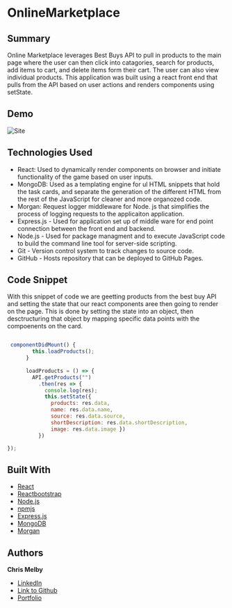 # OnlineMarketplace


## Summary 
Online Marketplace leverages Best Buys API to pull in products to the main page where the user can then click into catagories, search for products, add items to cart, and delete items form their cart. The user can also view individual products. This application was built using a react front end that pulls from the API based on user actions and renders components using setState. 


## Demo
![Site](demo.gif) 

 
## Technologies Used
- React: Used to dynamically render components on browser and initiate functionality of the game based on user inputs.
- MongoDB: Used as a templating engine for ul HTML snippets that hold the task cards, and separate the generation of the        different HTML from the rest of the JavaScript for cleaner and more organozed code.
- Morgan: Request logger middleware for Node. js that simplifies the process of logging requests to the applicaiton application.
- Express.js - Used for application set up of middle ware for end point connection between the front end and backend.
- Node.js - Used for package managment and to execute JavaScript code to build the command line tool for server-side scripting.
- Git - Version control system to track changes to source code.
- GitHub - Hosts repository that can be deployed to GitHub Pages.
 
## Code Snippet
With this snippet of code we are geetting products from the best buy API and setting the state that our react components aree then going to render on the page. This is done by setting the state into an object, then desctructuring that object by mapping specific data points with the compoenents on the card. 
```js

 componentDidMount() {
        this.loadProducts();
      }
    
      loadProducts = () => {
        API.getProducts("")
          .then(res => {
            console.log(res);
            this.setState({ 
              products: res.data, 
              name: res.data.name, 
              source: res.data.source, 
              shortDescription: res.data.shortDescription, 
              image: res.data.image })
          })

});
```

## Built With
* [React](https://reactjs.org/docs/getting-started.html)
* [Reactbootstrap](https://www.npmjs.com/package/react-bootstrap)
* [Node.js](https://nodejs.org/en/)
* [npmjs](https://docs.npmjs.com/)
* [Express.js](https://expressjs.com/)
* [MongoDB](https://www.mongodb.com/)
* [Morgan](https://www.npmjs.com/package/morgan)

## Authors

**Chris Melby**
- [LinkedIn](https://www.linkedin.com/in/chris-melby-71106b126/)
- [Link to Github](https://github.com/cmelby)
- [Portfolio](https://cmelby.github.io/portfolio/)


